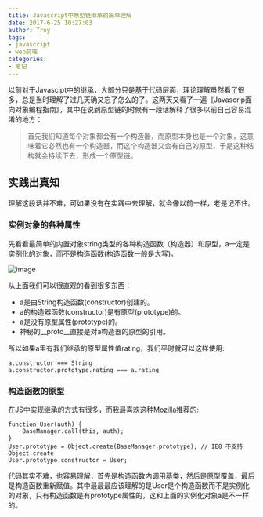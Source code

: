 ```yaml
---
title: Javascript中原型链继承的简单理解
date: 2017-6-25 10:27:03
author: Troy
tags:
- javascript
- web前端
categories:
- 笔记
---
```

以前对于Javascipt中的继承，大部分只是基于代码层面，理论理解虽然看了很多，总是当时理解了过几天确又忘了怎么的了。这两天又看了一遍《Javascrip面向对象编程指南》，其中在说到原型链的时候有一段话解释了很多以前自己容易混淆的地方：
> 首先我们知道每个对象都会有一个构造器，而原型本身也是一个对象，这意味着它必然也有一个构造器，而这个构造器又会有自己的原型，于是这种结构就会持续下去，形成一个原型链。

## 实践出真知
理解这段话并不难，可如果没有在实践中去理解，就会像以前一样，老是记不住。
### 实例对象的各种属性
先看看最简单的内置对象string类型的各种构造函数（构造器）和原型，a一定是实例化的对象，而不是构造函数(构造函数一般是大写)。

![image](https://ommnrsgt0.bkt.clouddn.com/2017-6-25-js-inherence.png)

从上面我们可以很直观的看到很多东西：
- a是由String构造函数(constructor)创建的。
- a的构造器函数(constructor)是有原型(prototype)的。
- a是没有原型属性(prototype)的。
- 神秘的__proto__直接是对a构造器的原型的引用。

所以如果a里有我们继承的原型属性值rating，我们平时就可以这样使用:
```
a.constructor === String
a.constructor.prototype.rating === a.rating
```

### 构造函数的原型

在JS中实现继承的方式有很多，而我最喜欢这种[Mozilla](https://developer.mozilla.org/en-US/docs/Learn/JavaScript/Objects/Inheritance)推荐的:
```
function User(auth) {
    BaseManager.call(this, auth);
}
User.prototype = Object.create(BaseManager.prototype); // IE8 不支持Object.create
User.prototype.constructor = User;
```
代码其实不难，也容易理解，首先是构造函数内调用基类，然后是原型覆盖，最后是构造函数重新赋值。其中最最最应该理解的是User是个构造函数而不是实例化的对象，只有构造函数是有prototype属性的，这和上面的实例化对象a是不一样的。
